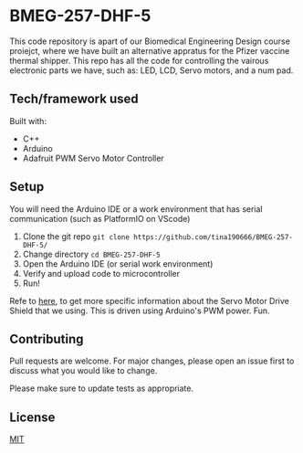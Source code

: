 # BMEG-257-DHF-5


This code repository is apart of our Biomedical Engineering Design course proiejct, where we have built an alternative appratus for the Pfizer vaccine thermal shipper. This repo has all the code for controlling the vairous electronic parts we have, such as: LED, LCD, Servo motors, and a num pad. 

## Tech/framework used
Built with:
- C++
- Arduino
- Adafruit PWM Servo Motor Controller 


## Setup
You will need the Arduino IDE or a work environment that has serial communication (such as PlatformIO on VScode)
1. Clone the git repo
```git clone https://github.com/tina190666/BMEG-257-DHF-5/```
2. Change directory
```cd BMEG-257-DHF-5```
3. Open the Arduino IDE (or serial work environment)
4. Verify and upload code to microcontroller
5. Run!

Refe to [here](https://wiki.keyestudio.com/Ks0258_keyestudio_16-channel_Servo_Motor_Drive_Shield), to get more specific information about the Servo Motor Drive Shield that we using. This is driven using Arduino's PWM power. Fun.

## Contributing
Pull requests are welcome. For major changes, please open an issue first to discuss what you would like to change.

Please make sure to update tests as appropriate.

## License
[MIT](https://choosealicense.com/licenses/mit/)
